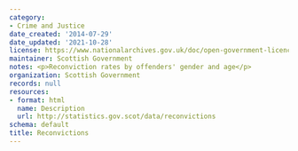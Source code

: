 ```yaml
---
category:
- Crime and Justice
date_created: '2014-07-29'
date_updated: '2021-10-28'
license: https://www.nationalarchives.gov.uk/doc/open-government-licence/version/3/
maintainer: Scottish Government
notes: <p>Reconviction rates by offenders' gender and age</p>
organization: Scottish Government
records: null
resources:
- format: html
  name: Description
  url: http://statistics.gov.scot/data/reconvictions
schema: default
title: Reconvictions
---
```

